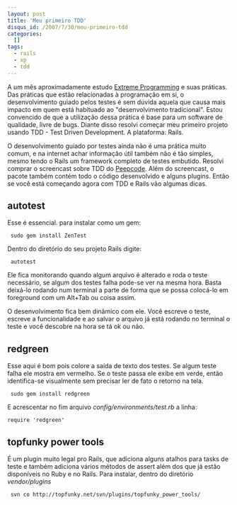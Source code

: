 ```yaml
--- 
layout: post
title: 'Meu primeiro TDD'
disqus_id: /2007/7/30/meu-primeiro-tdd
categories: 
  []
tags:
  - rails
  - xp
  - tdd
---
```



A um mês aproximadamente estudo [Extreme Programming][xp] e suas práticas. Das práticas que estão relacionadas à programação em si, o desenvolvimento guiado pelos testes é sem dúvida aquela que causa mais impacto em quem está habituado ao "desenvolvimento tradicional". Estou convencido de que a utilização dessa prática é base para um software de qualidade, livre de bugs. Diante disso resolvi começar meu primeiro projeto usando TDD - Test Driven Development. A plataforma: Rails.

O desenvolvimento guiado por testes ainda não é uma prática muito comum, e na internet achar informação útil também não é tão simples, mesmo tendo o Rails um framework completo de testes embutido. Resolvi comprar o screencast sobre TDD do [Peepcode][pcode]. Além do screencast, o pacote também contém todo o código desenvolvido e alguns plugins. Então se você está começando agora com TDD e Rails vão algumas dicas.

## autotest ####

Esse é essencial. para instalar como um gem:

     sudo gem install ZenTest 

Dentro do diretório do seu projeto Rails digite:

     autotest

Ele fica monitorando quando algum arquivo é alterado e roda o teste necessário, se algum dos testes falha pode-se ver na mesma hora. Basta deixá-lo rodando num terminal a parte de forma que se possa colocá-lo em foreground com um Alt+Tab ou coisa assim.

O desenvolvimento fica bem dinâmico com ele. Você escreve o teste, escreve a funcionalidade e ao salvar o arquivo já está rodando no terminal o teste e você descobre na hora se tá ok ou não.

## redgreen ####

Esse aqui é bom pois colore a saída de texto dos testes. Se algum teste falha ele mostra em vermelho. Se o teste passa ele exibe em verde, então identifica-se visualmente sem precisar ler de fato o retorno na tela.

     sudo gem install redgreen

E acrescentar no fim arquivo _config/environments/test.rb_ a linha:

<pre><code>require 'redgreen'</code></pre>

## topfunky power tools ####

É um plugin muito legal pro Rails, que adiciona alguns atalhos para tasks de teste e também adiciona vários métodos de assert além dos que já estão disponíveis no Ruby e no Rails. Para instalar, dentro do diretório _vendor/plugins_

     svn co http://topfunky.net/svn/plugins/topfunky_power_tools/

[xp]: http://en.wikipedia.org/wiki/Extreme_Programming
[pcode]: http://peepcode.com/products/test-first-development

